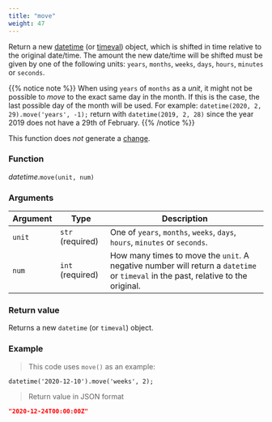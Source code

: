 ```yaml
---
title: "move"
weight: 47
---
```


Return a new [datetime](../) (or [timeval](../../timeval)) object, which is shifted in time relative to the original date/time.
The amount the new date/time will be shifted must be given by one of the following units: `years`, `months`, `weeks`, `days`, `hours`, `minutes` or `seconds`.

{{% notice note %}}
When using `years` of `months` as a *unit*, it might not be possible to *move* to the exact same day in the month. If this is the case, the last possible day of the month will be used.
For example: `datetime(2020, 2, 29).move('years', -1);` return with `datetime(2019, 2, 28)` since the year 2019 does not have a 29th of February.
{{% /notice %}}

This function does *not* generate a [change](../../../overview/changes).

### Function

*datetime*.`move(unit, num)`

### Arguments

Argument | Type | Description
-------- | ---- | -----------
`unit` | `str` (required) | One of `years`, `months`, `weeks`, `days`, `hours`, `minutes` or `seconds`.
`num` | `int` (required) | How many times to move the `unit`. A negative number will return a `datetime` or `timeval` in the past, relative to the original.

### Return value

Returns a new `datetime` (or `timeval`) object.

### Example

> This code uses `move()` as an example:

```thingsdb,json_response
datetime('2020-12-10').move('weeks', 2);
```

> Return value in JSON format

```json
"2020-12-24T00:00:00Z"
```
